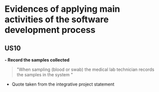 # Evidences of applying main activities of the software development process
## US10
**- Record the samples collected**
>"When sampling (blood or swab) the medical lab technician records the samples in the system "

   - Quote taken from the integrative project statement